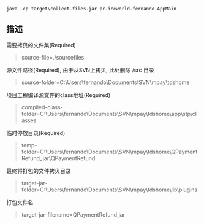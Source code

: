 ```shell script
java -cp target\collect-files.jar pr.iceworld.fernando.AppMain
```

## 描述
需要拷贝的文件集(Required)
> source-file=./sourcefiles

源文件路径(Required), 由于从SVN上拷贝, 此处删除 /src 目录 
> source-folder=C:\\Users\\fernando\\Documents\\SVN\\mpay\\tdshome

项目工程编译源文件的class地址(Required)
> compiled-class-folder=C:\\Users\\fernando\\Documents\\SVN\\mpay\\tdshome\\app\\stp\\classes

临时停放目录(Required)
> temp-folder=C:\\Users\\fernando\\Documents\\SVN\\mpay\\tdshome\\QPaymentRefund_jar\\QPaymentRefund

最终将打包的文件拷贝目录
> target-jar-folder=C:\\Users\\fernando\\Documents\\SVN\\mpay\\tdshome\\lib\\plugins

打包文件名
> target-jar-filename=QPaymentRefund.jar